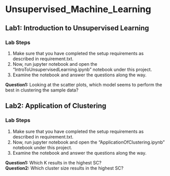 # Unsupervised_Machine_Learning

## Lab1: Introduction to Unsupervised Learning

### Lab Steps

1. Make sure that you have completed the setup requirements as described in requirement.txt.
2. Now, run jupyter notebook and open the “IntroToUnsupervisedLearning.ipynb” notebook under this project.
3. Examine the notebook and answer the questions along the way.

**Question1:** Looking at the scatter plots, which model seems to perform the best in clustering the sample data?   

## Lab2: Application of Clustering

### Lab Steps

1. Make sure that you have completed the setup requirements as described in requirement.txt.
2. Now, run jupyter notebook and open the “ApplicationOfClustering.ipynb” notebook under this project.
3. Examine the notebook and answer the questions along the way.

**Question1:** Which K results in the highest SC?       
**Question2:** Which cluster size results in the highest SC?
